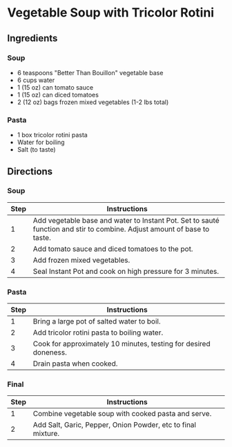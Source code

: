 # Vegetable Soup with Tricolor Rotini

## Ingredients

### Soup
- 6 teaspoons "Better Than Bouillon" vegetable base
- 6 cups water
- 1 (15 oz) can tomato sauce
- 1 (15 oz) can diced tomatoes
- 2 (12 oz) bags frozen mixed vegetables (1-2 lbs total)

### Pasta
- 1 box tricolor rotini pasta
- Water for boiling
- Salt (to taste)

## Directions

### Soup
| Step | Instructions |
|------|-------------|
| 1 | Add vegetable base and water to Instant Pot. Set to sauté function and stir to combine. Adjust amount of base to taste. |
| 2 | Add tomato sauce and diced tomatoes to the pot. |
| 3 | Add frozen mixed vegetables. |
| 4 | Seal Instant Pot and cook on high pressure for 3 minutes. |

### Pasta
| Step | Instructions |
|------|-------------|
| 1 | Bring a large pot of salted water to boil. |
| 2 | Add tricolor rotini pasta to boiling water. |
| 3 | Cook for approximately 10 minutes, testing for desired doneness. |
| 4 | Drain pasta when cooked. |

### Final
| Step | Instructions |
|------|-------------|
| 1 | Combine vegetable soup with cooked pasta and serve. |
| 2 | Add Salt, Garic, Pepper, Onion Powder, etc to final mixture. |
